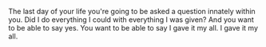 The last day of your life you're going to be asked a question innately within you. Did I do everything I could with everything I was given? And you want to be able to say yes. You want to be able to say I gave it my all. I gave it my all.